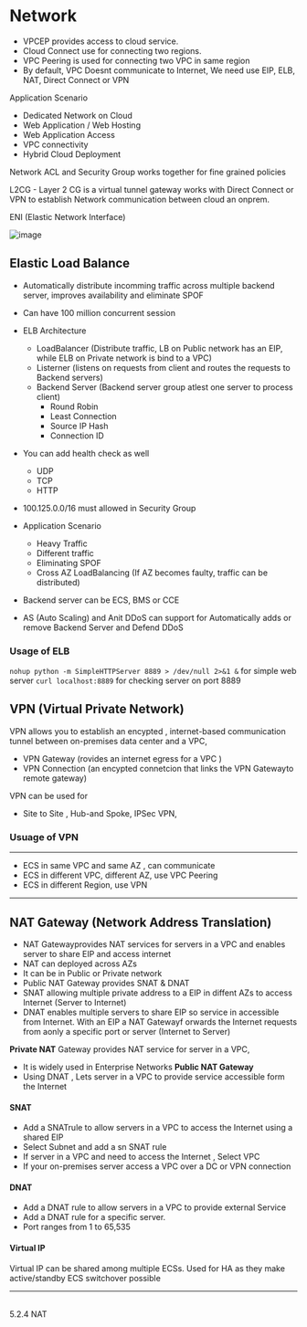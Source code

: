 # Network
- VPCEP provides access to cloud service.
- Cloud Connect use for connecting two regions.
- VPC Peering is used for connecting two VPC in same region 
- By default, VPC Doesnt communicate to Internet, We need use EIP, ELB, NAT, Direct Connect or VPN 

Application Scenario 
- Dedicated Network on Cloud 
- Web Application / Web Hosting 
- Web Application Access 
- VPC connectivity
- Hybrid Cloud Deployment 

Network ACL and Security Group works together for fine grained policies <br>

L2CG - Layer 2 CG is a virtual tunnel gateway works with Direct Connect or VPN to establish Network communication between cloud an onprem.


ENI (Elastic Network Interface)



![image](https://github.com/user-attachments/assets/661e64e3-12cc-45b8-8991-3e6585a0b0e5)

## Elastic Load Balance
- Automatically distribute incomming traffic across multiple backend server,  improves availability and eliminate SPOF
- Can have 100 million concurrent session
- ELB Architecture
  - LoadBalancer (Distribute traffic, LB on Public network has an EIP, while ELB on Private network is bind to a VPC)
  - Listerner (listens on requests from client and routes the requests to Backend servers) 
  - Backend Server (Backend server group atlest one server to process client)
    - Round Robin
    - Least Connection 
    - Source IP Hash
    - Connection ID 
  
- You can add health check as well 
  - UDP 
  - TCP 
  - HTTP 
- 100.125.0.0/16 must allowed in Security Group

- Application Scenario 
  - Heavy Traffic 
  - Different traffic
  - Eliminating SPOF 
  - Cross AZ LoadBalancing (If AZ becomes faulty, traffic can be distributed) 

- Backend server can be ECS, BMS or CCE
- AS (Auto Scaling) and Anit DDoS can support for Automatically adds or remove Backend Server and Defend DDoS

### Usage of ELB 


``nohup python -m SimpleHTTPServer 8889 > /dev/null 2>&1 &``  for simple web server
``curl localhost:8889`` for checking server on port 8889


## VPN (Virtual Private Network)
VPN allows you to establish an encypted , internet-based communication tunnel between on-premises data center and a VPC,
- VPN Gateway (rovides an internet egress for a VPC )
- VPN Connection (an encypted connetcion that links the VPN Gatewayto remote gateway)

VPN can be used for 
- Site to Site , Hub-and Spoke, IPSec VPN, 


### Usuage of VPN
--------------
- ECS in same VPC and same AZ , can communicate
- ECS in different VPC, different AZ, use VPC Peering 
- ECS in different Region, use VPN
---------------------

## NAT Gateway (Network Address Translation)
- NAT Gatewayprovides NAT services for servers in a VPC and enables server to share EIP and access internet 
- NAT can deployed across AZs
- It can be in Public or Private network
- Public NAT Gateway provides SNAT & DNAT 
- SNAT allowing multiple private address to a EIP in diffent AZs to access Internet (Server to Internet)
- DNAT enables multiple servers to share EIP so service in accessible from Internet. With an EIP a NAT Gatewayf orwards the Internet requests from aonly a specific port or server (Internet to Server)


**Private NAT** Gateway provides NAT service for server in a VPC,
- It is widely used in Enterprise Networks 
**Public NAT Gateway**
- Using DNAT , Lets server in a VPC to provide service accessible form the Internet

#### SNAT
- Add a SNATrule to allow servers in a VPC to access the Internet using a shared EIP
- Select Subnet and add a sn SNAT rule
- If server in a VPC and need to access the Internet , Select VPC
- If your on-premises server access a VPC over a DC or VPN connection 


#### DNAT 
- Add a DNAT rule to allow servers in a VPC to provide external Service 
- Add a DNAT rule for a specific server.
- Port ranges from 1 to 65,535

#### Virtual IP
Virtual IP can be shared among multiple ECSs. Used for HA as they make active/standby ECS switchover possible

----

<br>
5.2.4 NAT 
